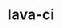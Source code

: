---
parent_project: lava
permalink: /engineering/projects/lava/lava-ci/
project_link_name: lava-ci
project_url: https://github.com/kernelci/lava-ci
statsAvailable: 'true'
title: lava-ci
---